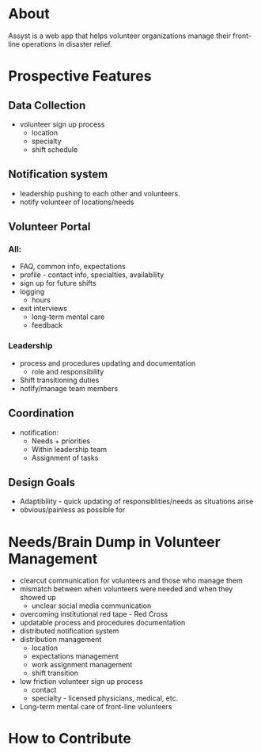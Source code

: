 # About
Assyst is a web app that helps volunteer organizations manage their front-line operations in disaster relief.

# Prospective Features

## Data Collection
- volunteer sign up process
    - location
    - specialty
    - shift schedule

## Notification system
- leadership pushing to each other and volunteers.
- notify volunteer of locations/needs

## Volunteer Portal
### All:
- FAQ, common info, expectations
- profile - contact info, specialties, availability
- sign up for future shifts
- logging
    - hours
- exit interviews
    - long-term mental care
    - feedback
### Leadership
- process and procedures updating and documentation
    - role and responsibility
- Shift transitioning duties
- notify/manage team members

## Coordination
- notification:
    - Needs + priorities
    - Within leadership team
    - Assignment of tasks

## Design Goals
- Adaptibility - quick updating of responsiblities/needs as situations arise
- obvious/painless as possible for

# Needs/Brain Dump in Volunteer Management
- clearcut communication for volunteers and those who manage them
- mismatch between when volunteers were needed and when they showed up
    - unclear social media communication
- overcoming institutional red tape - Red Cross
- updatable process and procedures documentation
- distributed notification system
- distribution management
    - location
    - expectations management
    - work assignment management
    - shift transition
- low friction volunteer sign up process
    - contact
    - specialty - licensed physicians, medical, etc.
- Long-term mental care of front-line volunteers

# How to Contribute
